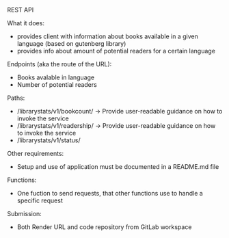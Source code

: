 REST API


What it does:
- provides client with information about books available in a given language (based on gutenberg library)
- provides info about amount of potential readers for a certain language

Endpoints (aka the route of the URL):
- Books avalable in language
- Number of potential readers

Paths:
- /librarystats/v1/bookcount/  -> Provide user-readable guidance on how to invoke the service
- /librarystats/v1/readership/ -> Provide user-readable guidance on how to invoke the service
- /librarystats/v1/status/

Other requirements:
- Setup and use of application must be documented in a README.md file


Functions:
- One fuction to send requests, that other functions use to handle a specific request


Submission:
- Both Render URL and code repository from GitLab workspace